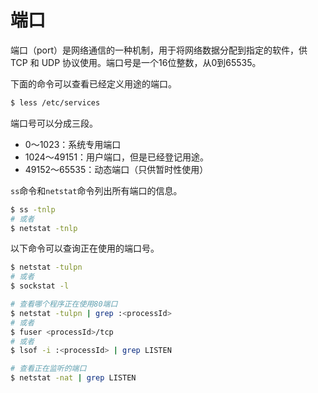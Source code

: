# 端口

端口（port）是网络通信的一种机制，用于将网络数据分配到指定的软件，供 TCP 和 UDP 协议使用。端口号是一个16位整数，从0到65535。

下面的命令可以查看已经定义用途的端口。

```bash
$ less /etc/services
```

端口号可以分成三段。

- 0～1023：系统专用端口
- 1024～49151：用户端口，但是已经登记用途。
- 49152～65535：动态端口（只供暂时性使用）

`ss`命令和`netstat`命令列出所有端口的信息。

```bash
$ ss -tnlp
# 或者
$ netstat -tnlp
```

以下命令可以查询正在使用的端口号。

```bash
$ netstat -tulpn
# 或者
$ sockstat -l

# 查看哪个程序正在使用80端口
$ netstat -tulpn | grep :<processId>
# 或者
$ fuser <processId>/tcp
# 或者
$ lsof -i :<processId> | grep LISTEN

# 查看正在监听的端口
$ netstat -nat | grep LISTEN
```

